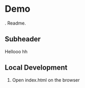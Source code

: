 # Demo

.
Readme.

## Subheader

Hellooo
hh

## Local Development

1. Open index.html on the browser
